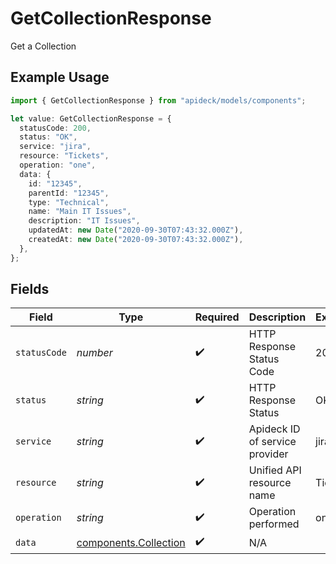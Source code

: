# GetCollectionResponse

Get a Collection

## Example Usage

```typescript
import { GetCollectionResponse } from "apideck/models/components";

let value: GetCollectionResponse = {
  statusCode: 200,
  status: "OK",
  service: "jira",
  resource: "Tickets",
  operation: "one",
  data: {
    id: "12345",
    parentId: "12345",
    type: "Technical",
    name: "Main IT Issues",
    description: "IT Issues",
    updatedAt: new Date("2020-09-30T07:43:32.000Z"),
    createdAt: new Date("2020-09-30T07:43:32.000Z"),
  },
};
```

## Fields

| Field                                                          | Type                                                           | Required                                                       | Description                                                    | Example                                                        |
| -------------------------------------------------------------- | -------------------------------------------------------------- | -------------------------------------------------------------- | -------------------------------------------------------------- | -------------------------------------------------------------- |
| `statusCode`                                                   | *number*                                                       | :heavy_check_mark:                                             | HTTP Response Status Code                                      | 200                                                            |
| `status`                                                       | *string*                                                       | :heavy_check_mark:                                             | HTTP Response Status                                           | OK                                                             |
| `service`                                                      | *string*                                                       | :heavy_check_mark:                                             | Apideck ID of service provider                                 | jira                                                           |
| `resource`                                                     | *string*                                                       | :heavy_check_mark:                                             | Unified API resource name                                      | Tickets                                                        |
| `operation`                                                    | *string*                                                       | :heavy_check_mark:                                             | Operation performed                                            | one                                                            |
| `data`                                                         | [components.Collection](../../models/components/collection.md) | :heavy_check_mark:                                             | N/A                                                            |                                                                |